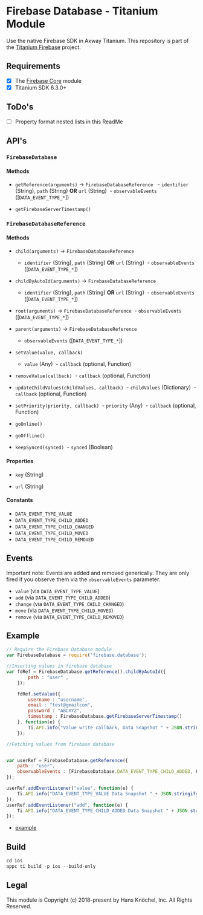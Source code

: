 # Firebase Database - Titanium Module

Use the native Firebase SDK in Axway Titanium. This repository is part of the [Titanium Firebase](https://github.com/hansemannn/titanium-firebase) project.

## Requirements

-   [x] The [Firebase Core](https://github.com/hansemannn/titanium-firebase-core) module
-   [x] Titanium SDK 6.3.0+

## ToDo's

-   [ ] Property format nested lists in this ReadMe

## API's

### `FirebaseDatabase`

#### Methods

-   `getReference(arguments)` -> `FirebaseDatabaseReference`
      \- `identifier` (String), `path` (String) **OR** `url` (String)
      \- `observableEvents` ([`DATA_EVENT_TYPE_*`])

-   `getFirebaseServerTimestamp()`

### `FirebaseDatabaseReference`

#### Methods

-   `child(arguments)` -> `FirebaseDatabaseReference`
    -   `identifier` (String), `path` (String) **OR** `url` (String)
         \- `observableEvents` ([`DATA_EVENT_TYPE_*`])


-   `childByAutoId(arguments)` -> `FirebaseDatabaseReference`

    -   `identifier` (String), `path` (String) **OR** `url` (String)
         \- `observableEvents` ([`DATA_EVENT_TYPE_*`])

-   `root(arguments)` -> `FirebaseDatabaseReference`
     \- `observableEvents` ([`DATA_EVENT_TYPE_*`])

-   `parent(arguments)` -> `FirebaseDatabaseReference`

    -   `observableEvents` ([`DATA_EVENT_TYPE_*`])

-   `setValue(value, callback)`

    -   `value` (Any)
         \- `callback` (optional, Function)

-   `removeValue(callback)`
     \- `callback` (optional, Function)

-   `updateChildValues(childValues, callback)`
     \- `childValues` (Dictionary)
     \- `callback` (optional, Function)

-   `setPriority(priority, callback)`
     \- `priority` (Any)
     \- `callback` (optional, Function)

-   `goOnline()`

-   `goOffline()`

-   `keepSynced(synced)`
     \- `synced` (Boolean)

#### Properties

-   `key` (String)

-   `url` (String)

#### Constants

-   `DATA_EVENT_TYPE_VALUE`
-   `DATA_EVENT_TYPE_CHILD_ADDED`
-   `DATA_EVENT_TYPE_CHILD_CHANGED`
-   `DATA_EVENT_TYPE_CHILD_MOVED`
-   `DATA_EVENT_TYPE_CHILD_REMOVED`

## Events

Important note: Events are added and removed generically. They are only fired if you observe them via
the `observableEvents` parameter.

-   `value` (via `DATA_EVENT_TYPE_VALUE`)
-   `add` (via `DATA_EVENT_TYPE_CHILD_ADDED`)
-   `change` (via `DATA_EVENT_TYPE_CHILD_CHANGED`)
-   `move` (via `DATA_EVENT_TYPE_CHILD_MOVED`)
-   `remove` (via `DATA_EVENT_TYPE_CHILD_REMOVED`)

## Example

```js
// Require the Firebase Database module
var FirebaseDatabase = require('firebase.database');

//Inserting values in firebase database
var fdRef = FirebaseDatabase.getReference().childByAutoId({
		path : "user" ,
	});

	fdRef.setValue({
		username : "username",
		email : "test@gmailcom",
		password : "ABCXYZ",
		timestamp : FirebaseDatabase.getFirebaseServerTimestamp()
	}, function(e) {
		Ti.API.info("Value write callback, Data Snapshot " + JSON.stringify(e));
	});

//Fetching values from firebase database


var userRef = FirebaseDatabase.getReference({
	path : "user",
	observableEvents : [FirebaseDatabase.DATA_EVENT_TYPE_CHILD_ADDED, FirebaseDatabase.DATA_EVENT_TYPE_VALUE]
});

userRef.addEventListener("value", function(e) {
	Ti.API.info("DATA_EVENT_TYPE_VALUE Data Snapshot " + JSON.stringify(e));
});
userRef.addEventListener("add", function(e) {
	Ti.API.info("DATA_EVENT_TYPE_CHILD_ADDED Data Snapshot " + JSON.stringify(e));
});

```

-   [example](https://github.com/RavindraChherke/titanium-firebase-database/blob/new_functions/example/app.js)

## Build

```js
cd ios
appc ti build -p ios --build-only
```

## Legal

This module is Copyright (c) 2018-present by Hans Knöchel, Inc. All Rights Reserved.
